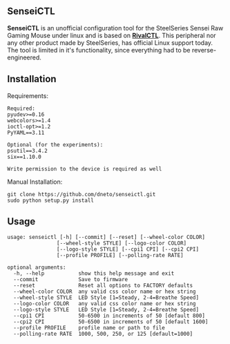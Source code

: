 SenseiCTL
--

**SenseiCTL** is an unofficial configuration tool for the SteelSeries Sensei Raw Gaming Mouse under linux and is based on [**RivalCTL**](https://github.com/nixi-awoo/rivalctl). This peripheral nor any other product made by SteelSeries, has official Linux support today. The tool is limited in it's functionality, since everything had to be reverse-engineered.


Installation
--

Requirements:

    Required:
    pyudev>=0.16
    webcolors>=1.4
    ioctl-opt>=1.2
    PyYAML==3.11

    Optional (for the experiments):
    psutil==3.4.2
    six==1.10.0

    Write permission to the device is required as well

Manual Installation:

    git clone https://github.com/dneto/senseictl.git
    sudo python setup.py install

 
Usage
--

    usage: senseictl [-h] [--commit] [--reset] [--wheel-color COLOR]
                    [--wheel-style STYLE] [--logo-color COLOR]
                    [--logo-style STYLE] [--cpi1 CPI] [--cpi2 CPI]
                    [--profile PROFILE] [--polling-rate RATE]

    optional arguments:
      -h, --help           show this help message and exit
      --commit             Save to firmware
      --reset              Reset all options to FACTORY defaults
      --wheel-color COLOR  any valid css color name or hex string
      --wheel-style STYLE  LED Style [1=Steady, 2-4=Breathe Speed]
      --logo-color COLOR   any valid css color name or hex string
      --logo-style STYLE   LED Style [1=Steady, 2-4=Breathe Speed]
      --cpi1 CPI           50-6500 in increments of 50 [default 800]
      --cpi2 CPI           50-6500 in increments of 50 [default 1600]
      --profile PROFILE    profile name or path to file
      --polling-rate RATE  1000, 500, 250, or 125 [default=1000]
